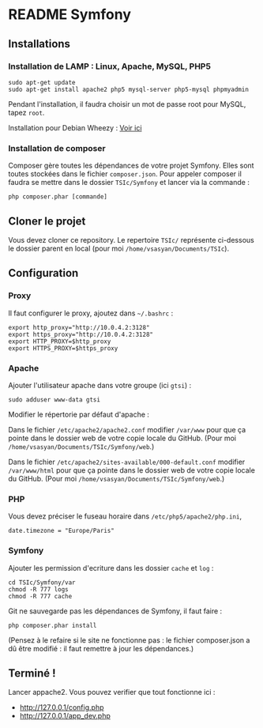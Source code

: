 # README Symfony


## Installations

### Installation de LAMP : Linux, Apache, MySQL, PHP5

    sudo apt-get update
    sudo apt-get install apache2 php5 mysql-server php5-mysql phpmyadmin

Pendant l'installation, il faudra choisir un mot de passe root pour MySQL, tapez `root`.

Installation pour Debian Wheezy : [Voir ici](update-debian.md)

### Installation de composer

Composer gère toutes les dépendances de votre projet Symfony. Elles sont toutes stockées dans le fichier `composer.json`.
Pour appeler composer il faudra se mettre dans le dossier `TSIc/Symfony` et lancer via la commande :

    php composer.phar [commande]

## Cloner le projet

Vous devez cloner ce repository. Le repertoire `TSIc/` représente ci-dessous le dossier parent en local (pour moi `/home/vsasyan/Documents/TSIc`).

## Configuration

### Proxy

Il faut configurer le proxy, ajoutez dans `~/.bashrc` :

    export http_proxy="http://10.0.4.2:3128"
    export https_proxy="http://10.0.4.2:3128"
    export HTTP_PROXY=$http_proxy
    export HTTPS_PROXY=$https_proxy

### Apache

Ajouter l'utilisateur apache dans votre groupe (ici `gtsi`) :

    sudo adduser www-data gtsi

Modifier le répertorie par défaut d'apache :

Dans le fichier `/etc/apache2/apache2.conf` modifier `/var/www` pour que ça pointe dans le dossier web de votre copie locale du GitHub. (Pour moi `/home/vsasyan/Documents/TSIc/Symfony/web`.)

Dans le fichier `/etc/apache2/sites-available/000-default.conf` modifier `/var/www/html` pour que ça pointe dans le dossier web de votre copie locale du GitHub. (Pour moi `/home/vsasyan/Documents/TSIc/Symfony/web`.)

### PHP

Vous devez préciser le fuseau horaire dans `/etc/php5/apache2/php.ini`,

    date.timezone = "Europe/Paris"

### Symfony

Ajouter les permission d'ecriture dans les dossier `cache` et `log` :

    cd TSIc/Symfony/var
    chmod -R 777 logs
    chmod -R 777 cache

Git ne sauvegarde pas les dépendances de Symfony, il faut faire :

    php composer.phar install

(Pensez à le refaire si le site ne fonctionne pas : le fichier composer.json a dû être modifié : il faut remettre à jour les dépendances.)

## Terminé !

Lancer appache2. Vous pouvez verifier que tout fonctionne ici :
* http://127.0.0.1/config.php
* http://127.0.0.1/app_dev.php
